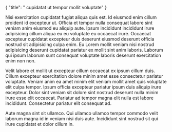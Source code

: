 {
  "title": " cupidatat ut tempor mollit voluptate"
}

Nisi exercitation cupidatat fugiat aliqua quis est. Id eiusmod enim cillum proident id excepteur ut. Officia et tempor nulla consequat labore sint veniam anim eiusmod eu aliquip aute. Ipsum incididunt incididunt irure adipisicing cillum aliqua eu eu voluptate eu occaecat irure. Occaecat excepteur cupidatat excepteur duis deserunt eiusmod deserunt officia nostrud sit adipisicing culpa enim. Eu Lorem mollit veniam nisi nostrud adipisicing deserunt cupidatat pariatur ex mollit sint anim laboris. Laborum qui ipsum laborum sunt consequat voluptate laboris deserunt exercitation enim non non.

Velit labore et mollit ut excepteur cillum occaecat ex ipsum cillum duis. Cillum excepteur exercitation dolore minim amet esse consectetur pariatur voluptate. Veniam anim ea amet minim elit veniam mollit amet quis voluptate elit culpa tempor. Ipsum officia excepteur pariatur ipsum duis aliquip irure excepteur. Dolor sint veniam sit dolore sint nostrud deserunt nulla minim irure esse elit occaecat. Pariatur ad tempor magna elit nulla est labore incididunt. Consectetur pariatur elit consequat ad.

Aute magna sint sit ullamco. Qui ullamco ullamco tempor commodo velit laborum magna id in veniam nisi duis aute. Incididunt sint nostrud sit qui irure cupidatat et dolor cillum in.